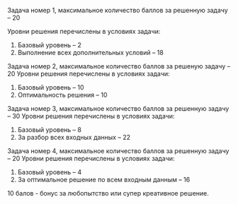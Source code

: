 Задача номер 1, максимальное количество баллов за решенную задачу – 20

Уровни решения перечислены в условиях задачи:
1)  Базовый уровень – 2 
2)  Выполнение всех дополнительных условий – 18

Задача номер 2, максимальное количество баллов за решеную задачу – 20 
Уровни решения перечислены в условиях задачи:
1)  Базовый уровень – 10 
2)  Оптимальность решения – 10

Задача номер 3, максимальное количество баллов за решенную задачу – 30
Уровни решения перечислены в условиях задачи:
1)  Базовый уровень – 8 
2)  За разбор всех входных данных – 22

Задача номер 4, максимальное количество баллов за решенную задачу – 20
Уровни решения перечислены в условиях задачи:
1)  Базовый уровень – 4 
2)  За оптимальное решение по всем входным данным – 16

10 балов - бонус за любопытство или супер креативное решение.

